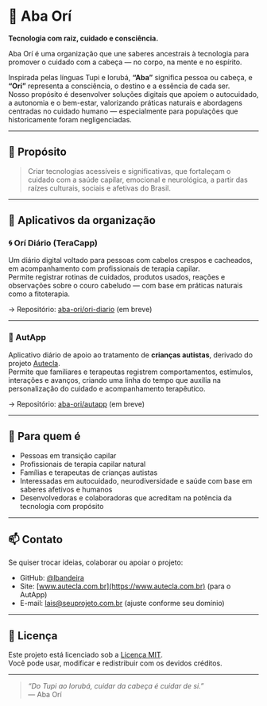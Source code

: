 # 🌿 Aba Orí

**Tecnologia com raiz, cuidado e consciência.**

Aba Orí é uma organização que une saberes ancestrais à tecnologia para promover o cuidado com a cabeça — no corpo, na mente e no espírito.

Inspirada pelas línguas Tupi e Iorubá, **“Aba”** significa pessoa ou cabeça, e **“Orí”** representa a consciência, o destino e a essência de cada ser.  
Nosso propósito é desenvolver soluções digitais que apoiem o autocuidado, a autonomia e o bem-estar, valorizando práticas naturais e abordagens centradas no cuidado humano — especialmente para populações que historicamente foram negligenciadas.

---

## 🌱 Propósito

> Criar tecnologias acessíveis e significativas, que fortaleçam o cuidado com a saúde capilar, emocional e neurológica, a partir das raízes culturais, sociais e afetivas do Brasil.

---

## 📲 Aplicativos da organização

### 🌀 Orí Diário (TeraCapp)
Um diário digital voltado para pessoas com cabelos crespos e cacheados, em acompanhamento com profissionais de terapia capilar.  
Permite registrar rotinas de cuidados, produtos usados, reações e observações sobre o couro cabeludo — com base em práticas naturais como a fitoterapia.

→ Repositório: [aba-ori/ori-diario](https://github.com/aba-ori/) (em breve)

---

### 🤖 AutApp
Aplicativo diário de apoio ao tratamento de **crianças autistas**, derivado do projeto [Autecla](https://autecla.com.br).  
Permite que familiares e terapeutas registrem comportamentos, estímulos, interações e avanços, criando uma linha do tempo que auxilia na personalização do cuidado e acompanhamento terapêutico.

→ Repositório: [aba-ori/autapp](https://github.com/aba-ori/) (em breve)

---

## 💼 Para quem é

- Pessoas em transição capilar
- Profissionais de terapia capilar natural
- Famílias e terapeutas de crianças autistas
- Interessadas em autocuidado, neurodiversidade e saúde com base em saberes afetivos e humanos
- Desenvolvedoras e colaboradoras que acreditam na potência da tecnologia com propósito

---


## 📫 Contato

Se quiser trocar ideias, colaborar ou apoiar o projeto:

- GitHub: [@lbandeira](https://github.com/lbandeira)
- Site: [www.autecla.com.br](https://www.autecla.com.br) (para o AutApp)
- E-mail: lais@seuprojeto.com.br (ajuste conforme seu domínio)

---

## 🧠 Licença

Este projeto está licenciado sob a [Licença MIT](LICENSE).  
Você pode usar, modificar e redistribuir com os devidos créditos.

---

> _“Do Tupi ao Iorubá, cuidar da cabeça é cuidar de si.”_  
> — Aba Orí
